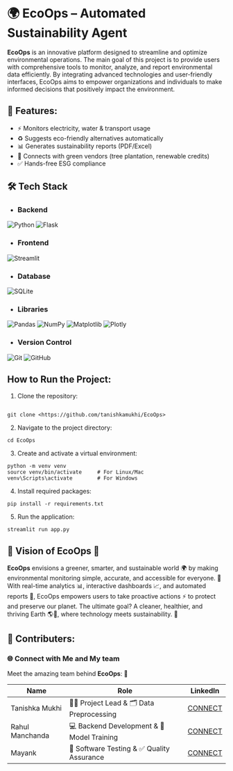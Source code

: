 # 🌍 EcoOps – Automated Sustainability Agent

**EcoOps** is an innovative platform designed to streamline and optimize environmental operations. The main goal of this project is to provide users with comprehensive tools to monitor, analyze, and report environmental data efficiently. By integrating advanced technologies and user-friendly interfaces, EcoOps aims to empower organizations and individuals to make informed decisions that positively impact the environment.

## 🚀 Features:
- ⚡ Monitors electricity, water & transport usage  
- ♻️ Suggests eco-friendly alternatives automatically  
- 📊 Generates sustainability reports (PDF/Excel)  
- 🌱 Connects with green vendors (tree plantation, renewable credits)  
- ✅ Hands-free ESG compliance  


## 🛠️ Tech Stack

- ### Backend  
![Python](https://img.shields.io/badge/Python-3776AB?style=for-the-badge&logo=python&logoColor=white) ![Flask](https://img.shields.io/badge/Flask-000000?style=for-the-badge&logo=flask&logoColor=white)
- ### Frontend  
![Streamlit](https://img.shields.io/badge/Streamlit-FF4B4B?style=for-the-badge&logo=streamlit&logoColor=white)
- ### Database  
![SQLite](https://img.shields.io/badge/SQLite-003B57?style=for-the-badge&logo=sqlite&logoColor=white)  
- ### Libraries  
![Pandas](https://img.shields.io/badge/Pandas-150458?style=for-the-badge&logo=pandas&logoColor=white)  ![NumPy](https://img.shields.io/badge/NumPy-013243?style=for-the-badge&logo=numpy&logoColor=white)  ![Matplotlib](https://img.shields.io/badge/Matplotlib-11557C?style=for-the-badge&logo=plotly&logoColor=white)  ![Plotly](https://img.shields.io/badge/Plotly-3F4F75?style=for-the-badge&logo=plotly&logoColor=white)
- ### Version Control  
![Git](https://img.shields.io/badge/Git-F05032?style=for-the-badge&logo=git&logoColor=white)  ![GitHub](https://img.shields.io/badge/GitHub-181717?style=for-the-badge&logo=github&logoColor=white)


## How to Run the Project:
1) Clone the repository:
```

git clone <https://github.com/tanishkamukhi/EcoOps>
```

2) Navigate to the project directory:
```
cd EcoOps
```

3) Create and activate a virtual environment:
```
python -m venv venv
source venv/bin/activate     # For Linux/Mac
venv\Scripts\activate        # For Windows
```

4) Install required packages:
```
pip install -r requirements.txt
```

5) Run the application:
```
streamlit run app.py
```
## 🌱 Vision of EcoOps 🌱

**EcoOps**  envisions a greener, smarter, and sustainable world 🌍 by making environmental monitoring simple, accurate, and accessible for everyone. 🌿
With real-time analytics 📊, interactive dashboards 📈, and automated reports 📝, EcoOps empowers users to take proactive actions ⚡ to protect and preserve our planet. The ultimate goal? A cleaner, healthier, and thriving Earth 🌎💚, where technology meets sustainability. 🌟

## 🤝 Contributers: 

### 🌐 Connect with Me and My team
Meet the amazing team behind **EcoOps**: 🚀

| Name            | Role                                       | LinkedIn     |
| --------------- | ------------------------------------------ | ------------ |
| Tanishka Mukhi  | 👩‍💼 Project Lead & 🗂 Data Preprocessing    | [CONNECT](https://www.linkedin.com/in/tanishka-mukhi09/) |
| Rahul Manchanda | 💻 Backend Development & 🤖 Model Training| [CONNECT](https://www.linkedin.com/in/rahul-manchanda-3959b120a/) |
| Mayank          | 🧪 Software Testing & ✅ Quality Assurance| [CONNECT](https://www.linkedin.com/in/mayank-bodgujar-b89497319/) |
